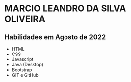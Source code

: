 # MARCIO LEANDRO DA SILVA OLIVEIRA
## Habilidades em Agosto de 2022
- HTML
- CSS
- Javascript
- Java (Desktop)
- Bootstrap
- GIT e GitHub
